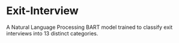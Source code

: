 # Exit-Interview
A Natural Language Processing BART model trained to classify exit interviews into 13 distinct categories.
